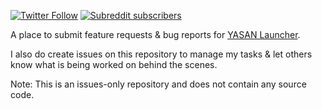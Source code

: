 [![Twitter Follow](https://img.shields.io/twitter/follow/YASAN)](https://twitter.com/YASAN)
[![Subreddit subscribers](https://img.shields.io/reddit/subreddit-subscribers/YASANLauncher?style=social)](https://www.reddit.com/r/YASANLauncher/)

A place to submit feature requests & bug reports for [YASAN Launcher](https://play.google.com/store/apps/details?id=yasan.space.mnml.ai.launcher&hl=en&gl=US).

I also do create issues on this repository to manage my tasks & let others know what is being worked on behind the scenes.

Note: This is an issues-only repository and does not contain any source code.
